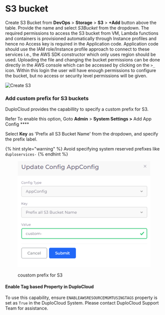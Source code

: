 # S3 bucket

Create S3 Bucket from **DevOps** > **Storage** > **S3** > **+Add** button above the table. Provide the name and select _S3Bucket_ from the dropdown. The required permissions to access the S3 bucket from VM, Lambda functions and containers is provisioned automatically through Instance profiles and hence no Access key is required in the Application code. Application code should use the IAM role/Instance profile approach to connect to these services i.e., the AWS SDK constructor which only uses region should be used. Uploading the file and changing the bucket permissions can be done directly in the AWS console which can be accessed by clicking on the `>_` icon. Within this login the user will have enough permissions to configure the bucket, but no access or security level permissions will be given.

![Create S3](https://duplocloud.com/wp-content/uploads/2021/11/N2-S3.png)

### Add custom prefix for S3 buckets

DuploCloud provides the capabillity to specify a custom prefix for S3.&#x20;

Refer To enable this option, Goto **Admin** > **System Settings >** Add App Config ****&#x20;

Select **Key** as  'Prefix all S3 Bucket Name' from the dropdown, and specify the prefix label.

{% hint style="warning" %}
Avoid specifying system reserved prefixes like `duploservices-`
{% endhint %}

<figure><img src="../../.gitbook/assets/image (8) (4) (1).png" alt=""><figcaption><p>coustom prefix for S3</p></figcaption></figure>

#### Enable Tag based Property in DuploCloud

To use this capability, ensure `ENABLEAWSRESOURCEMGMTUSINGTAGS` property is set as `True` in the DuploCloud System. Please contact DuploCloud Support Team for assistance.&#x20;

